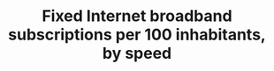 ---
title: 'Fixed  Internet  broadband  subscriptions  per  100  inhabitants,  by  speed'
permalink: /17-6-2/
sdg_goal: 17
layout: indicator
indicator: 17.6.2
indicator_variable: 10_mbps_gr_sbscrpts
graph: longitudinal
graph_type_description: Line  graph
graph_status_notes: Graphed
variable_description: null
variable_notes: null
un_designated_tier: '1'
un_custodial_agency: ITU
target_id: '17.6'
has_metadata: true
rationale_interpretation: >-
  The  Internet  has  become  an  increasingly  important  tool  to  provide  access  to  information,  and  can  help  foster  and  enhance  regional  and  international  cooperation  on,  and  access  to,  science,  technology  and  innovations,  and  enhance  knowledge  sharing.  High-speed  Internet  access  is  important  to  ensure  that  Internet  users  have  quality  access  to  the  Internet  and  can  take  advantage  of  the  growing  amount  of  Internet  content    including  user-generated  content  ,  services  and  information.  @@  While  the  number  of  fixed-broadband  subscriptions  has  increased  substantially  over  the  last  years  and  while  service  providers  offer  increasingly  higher  speeds,  fixed  Internet  broadband  can  vary  tremendously  by  speed,  thus  affecting  the  quality  and  functionality  of  Internet  access.  Many  countries,  especially  in  the  developing  world,  have  not  only  a  very  limited  amount  of  fixed-broadband  subscriptions,  but  also  at  very  low  speeds.  This  limitation  is  a  barrier  to  the  Target  17.6  and  the  indicator  highlights  the  potential  of  the  Internet  (especially  through  high-speed  access)  to  enhance  cooperation,  improve  access  to  science,  technology  and  innovation,  and  share  knowledge.  The  indicator  also  highlights  the  importance  of  Internet  use  as  a  development  enabler  and  helps  to  measure  the  digital  divide,  which,  if  not  properly  addressed,  will  aggravate  inequalities  in  all  development  domains.  Information  on  fixed  broadband  subscriptions  by  speed  will  contribute  to  the  design  of  targeted  policies  to  overcome  those  divides.
goal_meta_link: 'http://unstats.un.org/sdgs/files/metadata-compilation/Metadata-Goal-17.pdf'
goal_meta_link_page: 12
indicator_name: 'Fixed  Internet  broadband  subscriptions  per  100  inhabitants,  by  speed'
target: >-
  Enhance  North-South,  South-South  and  triangular  regional  and  international  cooperation  on  and  access  to  science,  technology  and  innovation  and  enhance  knowledge  sharing  on  mutually  agreed  terms,  including  through  improved  coordination  among  existing  mechanisms,  in  particular  at  the  United  Nations  level,  and  through  a  global  technology  facilitation  mechanism.
source_title: null
source_notes: null
published: true
actual_indicator_available: >-
  Fixed  Internet  Broadband  Subscriptions,  by  speed,  over  200  kbps  in  at  least  one  direction
actual_indicator_available_description: >-
  Fixed  Internet  Broadband  Subscriptions,  by  speed,  over  200  kbps  in  at  least  one  direction
periodicity: Twice  a  Year
time_period: >-
  Data  as  of  December  31,  2016  is  FCC  trend-based  estimate  using  recent  historical  data.
unit_of_measure: Straight  counts  rounded  to  the  nearest  thousand
disaggregation_categories: 'Broadband,  Internet,  Telecommunications'
disaggregation_geography: National
date_of_national_source_publication: 'Date  Released:  April  2017  (data  as  of  June  30,  2016)'
date_metadata_updated: '2017-09-28'
indicator_definition: "The  indicator  fixed  Internet  broadband  subscriptions,  by  speed,  refers  to  the  number  of  fixed  broadband  subscriptions  to  the  public  Internet,  split  by  advertised  download  speed.  Fixed  Internet  broadband  subscriptions  refer  to  subscriptions  to  high-speed  access  to  the  public  Internet  (a  TCP/IP  connection),  at  downstream  speeds  equal  to,  or  greater  than,  256  kbit/s.  This  includes  cable  modem,  DSL,  fibre-to-the-home/building,  other  fixed  (wired)-  broadband  subscriptions,  satellite  broadband  and  terrestrial  fixed  wireless  broadband.  This  total  is  measured  irrespective  of  the  method  of  payment.  It  excludes  subscriptions  that  have  access  to  data  communications  (including  the  Internet)  via  mobile-cellular  networks.  It  should  include  fixed  WiMAX  and  any  other  fixed  wireless  technologies.  It  includes  both  residential  subscriptions  and  subscriptions  for  organizations.  The  Internet  is  a  worldwide  public  computer  network.  It  provides  access  to  a  number  of  communication  services  including  the  World  Wide  Web  and  carries  e-mail,  news,  entertainment  and  data  files.  The  indicator  is  currently  broken  down  by  the  following  subscription  speeds:  \t256  kbit/s  to  less  than  2  Mbit/s  subscriptions:  Refers  to  all  fixed  broadband  Internet  subscriptions  with  advertised  downstream  speeds  equal  to,  or  greater  than,  256  kbit/s  and  less  than  2  Mbit/s.  \t2  Mbit/s  to  less  than  10  Mbit/s  subscriptions:  Refers  to  all  fixed  -broadband  Internet  subscriptions  with  advertised  downstream  speeds  equal  to,  or  greater  than,  2  Mbit/s  and  less  than  10  Mbit/s.  \tEqual  to  or  above  10  Mbit/s  subscriptions  (4213_G10).  Refers  to  all  fixed  -  broadband  Internet  subscriptions  with  advertised  downstream  speeds  equal  to,  or  greater  than,  10  Mbit/s.  ITU  collects  data  for  this  indicator  through  an  annual  questionnaire  from  national  regulatory  authorities  or  Information  and  Communication  Technology  (ICT)  Ministries,  who  collect  the  data  from  national  Internet  service  providers.  The  data  can  be  collected  by  asking  each  Internet  service  provider  in  the  country  to  provide  the  number  of  their  fixed-broadband  subscriptions  by  the  speeds  indicated.  The  data  are  then  added  up  to  obtain  the  country  totals."
comments_and_limitations: >-
  The  FCC  collects  information  about  broadband  Internet  access  subscriptions  in  service  that  have  downstream  bandwidths  exceeding  200  kbps,  rather  than  256  kbps.  Also,  consistent  with  differences  between  the  North  American  and  European  digital  hierarchies,  the  first  natural  breakpoint  in  downstream  bandwidth  in  the  U.S.  data  is  1.5  Mbps  (that  is  DS-1)  rather  than  2  Mbps.  Because  extensive  speed  and  technology  detail  has  been  published,  subscriptions/connections  for  fixed  broadband  by  speed  prior  to  2012  cannot  be  made  available  without  potentially  revealing  individual-company  data.  The  FCC  has  made  a  commitment  not  to  reveal  individual-company  broadband  data.
scheduled_update_by_national_source: 'Not  available.  '
source_agency_staff_name: Donna  Christianson
source_agency_staff_email: Donna.Christianson@fcc.gov
source_agency_survey_dataset: Internet  Access  Services
us_method_of_computation: >-
  Data  is  derived  from  information  about  Internet  access  connections  in  the  United  States  as  collected  by  Federal  Communications  Commission  (FCC)  Form  477  and  published  in  its  Internet  Access  Services  report.  For  purposes  of  that  report,  Internet  broadband  access  connections  are  those  in  service,  over  200  kilobits  per  second  (kbps)  in  at  least  one  direction,  and  reported  to  the  FCC  through  Form  477.  Form  477  collects  information  about  fixed  Internet  access  connections  in  service  to  end-user  premises  that  are  advertised  to  deliver  information  to  and/or  from  the  end  user  —  that  is,  in  at  least  one  direction  —  at  transfer  rates  (speeds)  above  200  kilobits  per  second  (kbps).  Information  is  collected  about  the  number  of  connections  by  the  advertised  speeds  associated  with  each  product  subscribed  to  in  the  relevant  geographic  area  (census  tracts  for  fixed).  Fixed  providers  report  connections  by  the  maximum  advertised  upload  and  download  speeds.  Fixed  connections  are  further  categorized  by  the  technology  employed  by  the  part  of  the  connection  that  terminates  at  the  end-user  premises.  “End  users”  are  residential,  business,  institutional,  or  government  entities  who  use  services  for  their  own  purposes  and  who  do  not  resell  such  services  to  other  entities.  Facilities-based  providers  report  information  about  connections  they  provide  directly  to  their  own  end-user  customers  and  also  connections  that  they  provide  to  Internet  Service  Providers  for  resale  to  end  users.  For  Form  477  purposes,  the  facilities-based  provider  of  a  fixed  broadband  connection  is  the  entity  that  owns  the  portion  of  the  physical  facility  that  terminates  at  the  end-user  premises  and  provisions/equips  it  as  broadband,  obtains  an  unbundled  network  element  (UNE),  special  access  line,  or  other  leased  facility  that  terminates  at  the  end-user  premises  and  provisions/equips  it  as  broadband,  or  provisions/equips  broadband  over  terrestrial  wireless  spectrum  to  the  end-user  premises.  The  mutually  exclusive  Form  477  fixed  technology  categories  are:  asymmetric  Digital  Subscriber  Line  (aDSL),  symmetric  Digital  Subscriber  Line  (sDSL),  other  copper  wireline,  cable  modem,  optical  carrier  /  fiber  to  the  end  user,  satellite,  terrestrial  fixed  wireless  (using  licensed  or  unlicensed  spectrum),  and  all  other  (which  is  included  to  capture  deployment  of  additional  technologies  over  time).  In  the  Form  477  data  collection,  aDSL-based  services  delivered  over  fiber-to-the-node  architecture  are  reported  in  the  aDSL  category.  The  other  wireline  category  comprises  T1/DS1,  T3/DS3,  and  other  copper-based  connections,  not  elsewhere  categorized,  that  deliver  Internet  access  service  at  the  end-user  premises.  Ethernet  connections  delivering  Internet  access  service  are  reported  in  the  other  wireline  category  if  the  connection  terminates  over  copper  and  in  the  fiber-to-the-premises  (FTTP)  category  if  the  connection  terminates  over  fiber.  Connections  deployed  over  hybrid  fiber-coax  (HFC)  architecture  are  reported  in  the  cable  modem  category.  Wireless  ISPs  (WISPs)  and  satellite  network  operators  report  in  the  fixed  wireless  category.  Internet  Access  Services  reports:  https://www.fcc.gov/internet-access-services-reports
source_url: >-
  Web  source:  Figure  28,  Internet  Access  Services:  Status  as  of  December  31,  2015  (released  November  2016);  Figure  28,  Internet  Access  Services:  Status  as  of  December  30,  2014  (released  March  2016).  Table  10,  Connections  by  Downstream  Speed  Tier  and  Technology  as  of  December  31,  2013  (released  October  2014);  and  Table  10,  Connections  by  Downstream  Speed  Tier  and  Technology  as  of  December  31,  2012  (released  December  2013)  https://www.fcc.gov/internet-access-services-reports  as  collected  by  FCC  Form  477  and  compiled  by  the  FCC  Wireline  Competition  Bureau.  Speed  breakout  data  are  as  originally  published.
international_and_national_references: >-
  International  Telecommunication  Union  (ITU)  World  Telecommunica-tion/ICT  Indicators  data  for  indicators  i4213_256to2,  i4213_2to10,  and  i4213_G10  collected  annually  through  two  (one  short  and  one  long)  questionnaires.  http://www.itu.int/en/ITU-D/Statistics/Pages/datacollection/default.aspx  FCC:  Internet  Access  Services  reports:  https://www.fcc.gov/internet-access-services-reports
graph_title: null

---